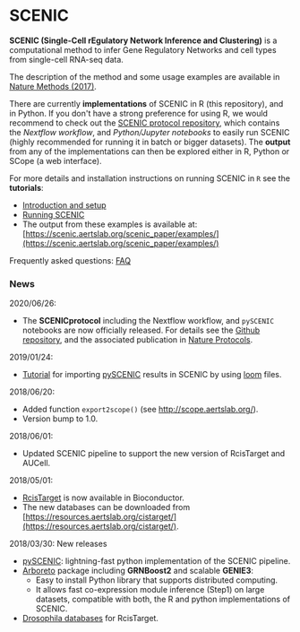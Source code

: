 
# SCENIC

**SCENIC (Single-Cell rEgulatory Network Inference and Clustering)** is a computational method to infer Gene Regulatory Networks and cell types from single-cell RNA-seq data. 

The description of the method and some usage examples are available in [Nature Methods (2017)](https://www.nature.com/articles/nmeth.4463).

There are currently **implementations** of SCENIC in R (this repository), and in Python. If you don't have a strong preference for using R, we would recommend to check out the [SCENIC protocol repository](https://github.com/aertslab/SCENICprotocol/), which contains the *Nextflow workflow*, and *Python/Jupyter notebooks* to easily run SCENIC (highly recommended for running it in batch or bigger datasets). The **output** from any of the implementations can then be explored either in R, Python or SCope (a web interface).

For more details and installation instructions on running SCENIC in `R` see the **tutorials**:
  - [Introduction and setup](http://htmlpreview.github.io/?https://github.com/aertslab/SCENIC/blob/master/inst/doc/SCENIC_Setup.html)
  - [Running SCENIC](http://htmlpreview.github.io/?https://github.com/aertslab/SCENIC/blob/master/inst/doc/SCENIC_Running.html)
  - The output from these examples is available at: [https://scenic.aertslab.org/scenic_paper/examples/](https://scenic.aertslab.org/scenic_paper/examples/)

Frequently asked questions: [FAQ](https://github.com/aertslab/SCENIC/blob/master/vignettes/FAQ.md)

### News

2020/06/26:
- The **SCENICprotocol** including the Nextflow workflow, and `pySCENIC` notebooks are now officially released. For details see the [Github repository](https://github.com/aertslab/SCENICprotocol/), and the associated publication in [Nature Protocols](https://doi.org/10.1038/s41596-020-0336-2).

2019/01/24:
  - [Tutorial](https://rawcdn.githack.com/aertslab/SCENIC/0a4c96ed8d930edd8868f07428090f9dae264705/inst/doc/importing_pySCENIC.html)
    for importing [pySCENIC](http://pyscenic.readthedocs.io) results in SCENIC by using [loom](http://scope.aertslab.org/) files.

2018/06/20:
  - Added function `export2scope()` (see http://scope.aertslab.org/).
  - Version bump to 1.0.

2018/06/01:
  - Updated SCENIC pipeline to support the new version of RcisTarget and AUCell.

2018/05/01:
  - [RcisTarget](https://bioconductor.org/packages/RcisTarget) is now available in Bioconductor.
  - The new databases can be downloaded from [https://resources.aertslab.org/cistarget/](https://resources.aertslab.org/cistarget/). 

2018/03/30: New releases
  - [pySCENIC](https://pyscenic.readthedocs.io): lightning-fast python implementation of the SCENIC pipeline.
  - [Arboreto](https://arboreto.readthedocs.io) package including **GRNBoost2** and scalable **GENIE3**:
      - Easy to install Python library that supports distributed computing.
      - It allows fast co-expression module inference (Step1) on large datasets, compatible with both, the R and python implementations of SCENIC.
  - [Drosophila databases](https://resources.aertslab.org/cistarget/) for RcisTarget.
